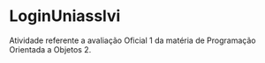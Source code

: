 # LoginUniasslvi
Atividade referente a avaliação Oficial 1 da matéria de Programação Orientada a Objetos 2.
